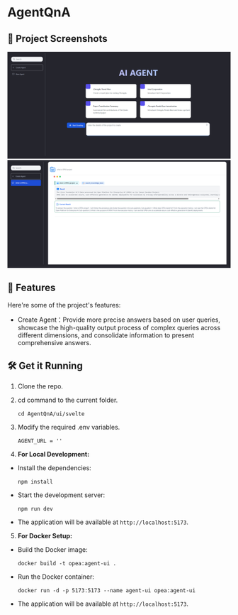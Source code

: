 # AgentQnA

## 📸 Project Screenshots

![project-screenshot](../../assets/img/agent_ui.png)
![project-screenshot](../../assets/img/agent_ui_result.png)

## 🧐 Features

Here're some of the project's features:

- Create Agent：Provide more precise answers based on user queries, showcase the high-quality output process of complex queries across different dimensions, and consolidate information to present comprehensive answers.

## 🛠️ Get it Running

1. Clone the repo.

2. cd command to the current folder.

   ```
   cd AgentQnA/ui/svelte
   ```

3. Modify the required .env variables.

   ```
   AGENT_URL = ''
   ```

4. **For Local Development:**

- Install the dependencies:

  ```
  npm install
  ```

- Start the development server:

  ```
  npm run dev
  ```

- The application will be available at `http://localhost:5173`.

5. **For Docker Setup:**

- Build the Docker image:

  ```
  docker build -t opea:agent-ui .
  ```

- Run the Docker container:

  ```
  docker run -d -p 5173:5173 --name agent-ui opea:agent-ui
  ```

- The application will be available at `http://localhost:5173`.
